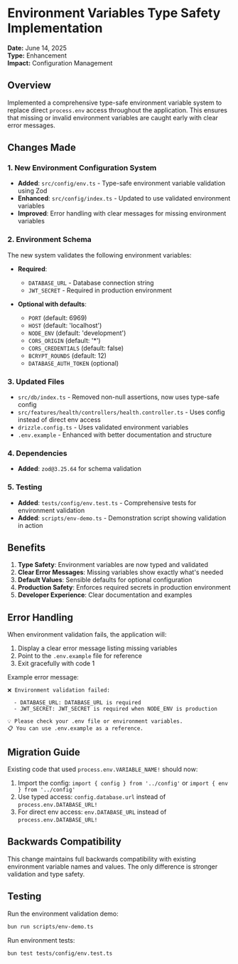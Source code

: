 # Environment Variables Type Safety Implementation

**Date:** June 14, 2025  
**Type:** Enhancement  
**Impact:** Configuration Management

## Overview

Implemented a comprehensive type-safe environment variable system to replace
direct `process.env` access throughout the application. This ensures that
missing or invalid environment variables are caught early with clear error
messages.

## Changes Made

### 1. New Environment Configuration System

- **Added**: `src/config/env.ts` - Type-safe environment variable validation
  using Zod
- **Enhanced**: `src/config/index.ts` - Updated to use validated environment
  variables
- **Improved**: Error handling with clear messages for missing environment
  variables

### 2. Environment Schema

The new system validates the following environment variables:

- **Required**:

  - `DATABASE_URL` - Database connection string
  - `JWT_SECRET` - Required in production environment

- **Optional with defaults**:
  - `PORT` (default: 6969)
  - `HOST` (default: 'localhost')
  - `NODE_ENV` (default: 'development')
  - `CORS_ORIGIN` (default: '\*')
  - `CORS_CREDENTIALS` (default: false)
  - `BCRYPT_ROUNDS` (default: 12)
  - `DATABASE_AUTH_TOKEN` (optional)

### 3. Updated Files

- `src/db/index.ts` - Removed non-null assertions, now uses type-safe config
- `src/features/health/controllers/health.controller.ts` - Uses config instead
  of direct env access
- `drizzle.config.ts` - Uses validated environment variables
- `.env.example` - Enhanced with better documentation and structure

### 4. Dependencies

- **Added**: `zod@3.25.64` for schema validation

### 5. Testing

- **Added**: `tests/config/env.test.ts` - Comprehensive tests for environment
  validation
- **Added**: `scripts/env-demo.ts` - Demonstration script showing validation
  in action

## Benefits

1. **Type Safety**: Environment variables are now typed and validated
2. **Clear Error Messages**: Missing variables show exactly what's needed
3. **Default Values**: Sensible defaults for optional configuration
4. **Production Safety**: Enforces required secrets in production environment
5. **Developer Experience**: Clear documentation and examples

## Error Handling

When environment validation fails, the application will:

1. Display a clear error message listing missing variables
2. Point to the `.env.example` file for reference
3. Exit gracefully with code 1

Example error message:

```text
❌ Environment validation failed:

  - DATABASE_URL: DATABASE_URL is required
  - JWT_SECRET: JWT_SECRET is required when NODE_ENV is production

💡 Please check your .env file or environment variables.
📋 You can use .env.example as a reference.
```

## Migration Guide

Existing code that used `process.env.VARIABLE_NAME!` should now:

1. Import the config: `import { config } from '../config'` or
   `import { env } from '../config'`
2. Use typed access: `config.database.url` instead of
   `process.env.DATABASE_URL!`
3. For direct env access: `env.DATABASE_URL` instead of
   `process.env.DATABASE_URL!`

## Backwards Compatibility

This change maintains full backwards compatibility with existing environment
variable names and values. The only difference is stronger validation and
type safety.

## Testing

Run the environment validation demo:

```bash
bun run scripts/env-demo.ts
```

Run environment tests:

```bash
bun test tests/config/env.test.ts
```
